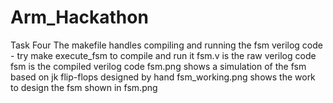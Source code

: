 # Arm_Hackathon

Task Four
The makefile handles compiling and running the fsm verilog code - try make execute_fsm to compile and run it
fsm.v is the raw verilog code
fsm is the compiled verilog code
fsm.png shows a simulation of the fsm based on jk flip-flops designed by hand
fsm_working.png shows the work to design the fsm shown in fsm.png